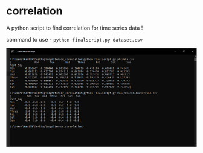 # correlation

A python script to find correlation for time series data ! 

command to use - ```python finalscript.py dataset.csv```


![](workingcode.png)
